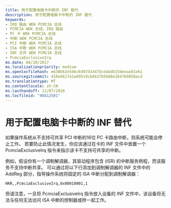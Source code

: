 ```yaml
---
title: 用于配置电脑卡中断的 INF 替代
description: 用于配置电脑卡中断的 INF 替代
keywords:
- IRQ 路由 WDK PCMCIA 总线
- PCMCIA WDK 总线，IRQ 路由
- PC 卡 WDK PCMCIA 总线
- 中断 WDK PCMCIA 总线
- PCI 中断 WDK PCMCIA 总线
- ISA 中断 WDK PCMCIA 总线
- INF 文件 WDK PCMCIA 总线
- PcmciaExclusiveIrq
ms.date: 04/20/2017
ms.localizationpriority: medium
ms.openlocfilehash: e638b62e546c6497d1447dcdabdb15deeaa01e61
ms.sourcegitcommit: 418e6617e2a695c9cb4b37b5b60e264760858acd
ms.translationtype: MT
ms.contentlocale: zh-CN
ms.lasthandoff: 12/07/2020
ms.locfileid: "96812501"
---
```

# <a name="inf-override-for-configuring-pc-card-interrupts"></a>用于配置电脑卡中断的 INF 替代





如果操作系统从不支持可共享 PCI 中断的16位 PC 卡路由中断，则系统可能会停止工作。 若要防止此情况发生，你应该通过在卡的 INF 文件中放置一个 PcmciaExclusiveIrq 指令来指示该卡不支持可共享的中断。

例如，假设你有一个调制解调器，其驱动程序包含 (ISR) 的中断服务例程，而该服务不支持中断共享。 可以通过将以下行添加到调制解调器的 INF 文件中的 AddReg 部分，指导操作系统将固定的 ISA 中断分配到调制解调器：

`HKR,,PcmciaExclusiveIrq,0x00010001,1`

但请注意，一旦将 PcmciaExclusiveIrq 指令放入设备的 INF 文件中，该设备将无法与任何无法访问 ISA 中断的控制器或桥一起工作。

 

 





